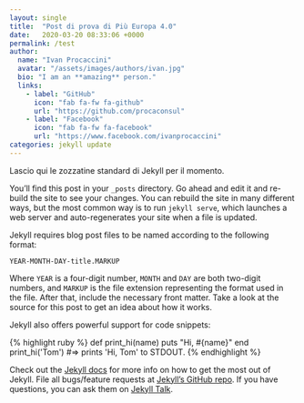 ```yaml
---
layout: single
title:  "Post di prova di Più Europa 4.0"
date:   2020-03-20 08:33:06 +0000
permalink: /test
author:
  name: "Ivan Procaccini"
  avatar: "/assets/images/authors/ivan.jpg"
  bio: "I am an **amazing** person."
  links:
    - label: "GitHub"
      icon: "fab fa-fw fa-github"
      url: "https://github.com/procaconsul"
    - label: "Facebook"
      icon: "fab fa-fw fa-facebook"
      url: "https://www.facebook.com/ivanprocaccini"
categories: jekyll update
---
```


Lascio qui le zozzatine standard di Jekyll per il momento.

You’ll find this post in your `_posts` directory. Go ahead and edit it and re-build the site to see your changes. You can rebuild the site in many different ways, but the most common way is to run `jekyll serve`, which launches a web server and auto-regenerates your site when a file is updated.

Jekyll requires blog post files to be named according to the following format:

`YEAR-MONTH-DAY-title.MARKUP`

Where `YEAR` is a four-digit number, `MONTH` and `DAY` are both two-digit numbers, and `MARKUP` is the file extension representing the format used in the file. After that, include the necessary front matter. Take a look at the source for this post to get an idea about how it works.

Jekyll also offers powerful support for code snippets:

{% highlight ruby %}
def print_hi(name)
  puts "Hi, #{name}"
end
print_hi('Tom')
#=> prints 'Hi, Tom' to STDOUT.
{% endhighlight %}

Check out the [Jekyll docs][jekyll-docs] for more info on how to get the most out of Jekyll. File all bugs/feature requests at [Jekyll’s GitHub repo][jekyll-gh]. If you have questions, you can ask them on [Jekyll Talk][jekyll-talk].

[jekyll-docs]: https://jekyllrb.com/docs/home
[jekyll-gh]:   https://github.com/jekyll/jekyll
[jekyll-talk]: https://talk.jekyllrb.com/
